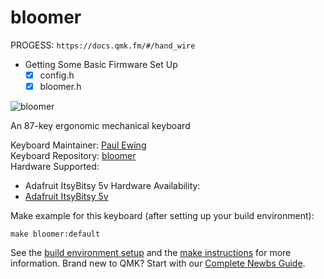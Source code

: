 # bloomer

PROGESS:
`https://docs.qmk.fm/#/hand_wire`
- Getting Some Basic Firmware Set Up
    - [x] config.h
    - [x] bloomer.h

![bloomer](http://assets.cozykeys.xyz/images/keyboards/bloomer/bloomer-front_1600x1600.jpg)

An 87-key ergonomic mechanical keyboard

Keyboard Maintainer: [Paul Ewing](https://github.com/pcewing)  
Keyboard Repository: [bloomer](https://github.com/cozykeys/bloomer)  
Hardware Supported:
- Adafruit ItsyBitsy 5v
Hardware Availability:
- [Adafruit ItsyBitsy 5v](https://www.adafruit.com/product/3677)

Make example for this keyboard (after setting up your build environment):

    make bloomer:default

See the [build environment setup](https://docs.qmk.fm/#/getting_started_build_tools) and the [make instructions](https://docs.qmk.fm/#/getting_started_make_guide) for more information. Brand new to QMK? Start with our [Complete Newbs Guide](https://docs.qmk.fm/#/newbs).

